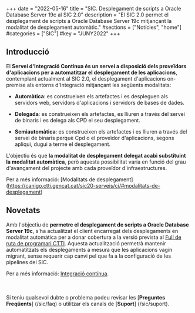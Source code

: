 +++
date        = "2022-05-16"
title       = "SIC. Desplegament de scripts a Oracle Database Server 19c al SIC 2.0"
description = "El SIC 2.0 permet el desplegament de scripts a Oracle Database Server 19c mitjançant la modalitat de desplegament automàtic."
#sections    = ["Notícies", "home"]
#categories  = ["SIC"]
#key         = "JUNY2022"
+++

## Introducció

El **Servei d'Integració Contínua és un servei a disposició dels proveïdors d'aplicacions per a automatitzar el desplegament
de les aplicacions**, contemplant actualment al SIC 2.0, el desplegament d'aplicacions on-premise als entorns d'Integració
mitjançant les següents modalitats:

* **Automàtica**: es construeixen els artefactes i es despleguen als servidors web, servidors d'aplicacions i servidors
de bases de dades.

* **Delegada**: es construeixen els artefactes, es lliuren a través del servei de binaris i es delega als CPD el seu desplegament.

* **Semiautomàtica**: es construeixen els artefactes i es lliuren a través del servei de binaris perquè
Cpd o el proveïdor d'aplicacions, segons apliqui, dugui a terme el desplegament.

L'objectiu és que **la modalitat de desplegament delegat acabi substituint la modalitat automàtica**, però aquesta
possibilitat varia en funció del grau d'avançament del projecte amb cada proveïdor d'infraestructures.

Per a més informació: [Modalitats de desplegament] (https://canigo.ctti.gencat.cat/sic20-serveis/ci/#modalitats-de-desplegament)

## Novetats

Amb l'objectiu de **permetre el desplegament de scripts a Oracle Database Server 19c**, s'ha actualitzat el client encarregat
dels desplegaments en modalitat automàtica per a donar cobertura a la versió prevista al
[Full de ruta de programari CTTI](https://qualitat.solucions.gencat.cat/estandards/estandard-full-ruta-programari/#servidors-d-aplicacions).
Aquesta actualització permetrà mantenir automatitzats els desplegaments a mesura que les aplicacions vagin migrant,
sense requerir cap canvi pel que fa a la configuració de les pipelines del SIC.

Per a més informació: [Integració contínua](/sic20-serveis/ci/).

<br/><br/>
Si teniu qualsevol dubte o problema podeu revisar les [**Preguntes Freqüents**] (/sic/faq) o utilitzar els canals de [**Suport**] (/sic/suport).